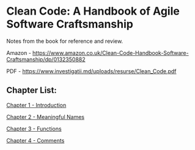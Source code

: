 # Clean Code: A Handbook of Agile Software Craftsmanship

Notes from the book for reference and review.

Amazon - https://www.amazon.co.uk/Clean-Code-Handbook-Software-Craftsmanship/dp/0132350882

PDF - https://www.investigatii.md/uploads/resurse/Clean_Code.pdf

## Chapter List:

[Chapter 1 - Introduction](https://github.com/jriall/clean-code-notes/blob/master/1-introduction.md)

[Chapter 2 - Meaningful Names](https://github.com/jriall/clean-code-notes/blob/master/2-meaningful-names.md)

[Chapter 3 - Functions](https://github.com/jriall/clean-code-notes/blob/master/3-functions.md)

[Chapter 4 - Comments](https://github.com/jriall/clean-code-notes/blob/master/4-comments.md)